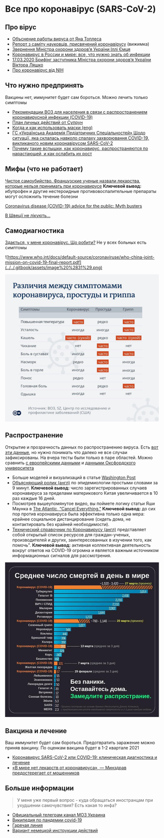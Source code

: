 # Все про коронавірус \(SARS-CoV-2\)

## Про вірус

* [Объснение работы вируса от Яна Топлеса](https://www.youtube.com/watch?v=dukR1VXPR1s)
* [Репорт з саміту науковців, присвячений коронавірусу](https://bykvu.com/ua/mysli/samit-naukovtsiv-prysviachenyi-koronavirusu-stezhte-z-bukvamy/) \(вижимка\)
* [Звернення Міністра охорони здоров’я України Іллі Ємця](https://moz.gov.ua/article/reform-plan/terminovo-zvernennja-ministra-ohoroni-zdorov%e2%80%99ja-ukraini-illi-emcja)
* [Коронавирус в России и мире: все, что нужно знать об инфекции](https://reminder.media/longread/koronavirus-v-rossii-i-mire-vse-chto-nuzhno-znat-ob-infektsii)
* [17.03.2020 Брифінг заступника Міністра охорони здоров’я України Віктора Ляшко](https://www.youtube.com/watch?v=7yG3KjoAOcE&feature=youtu.be)
* [Про коронавірус від NIH](https://www.nih.gov/health-information/coronavirus)

## Что нужно предпринять

Вакцины нет, иммунитет будет сам бороться. Можно лечить только симптомы

* [Рекомендации ВОЗ для населения в связи c распространением коронавирусной инфекции \(COVID-19\)](https://www.who.int/ru/emergencies/diseases/novel-coronavirus-2019/advice-for-public)
* [План личных действий от Супрун](https://www.facebook.com/max.semenchuk/posts/10220493542156222?__cft__[0]=AZVzeMSWqj_4hwVO5DysqZHVN3RtkYSYqWJa5jKY6oxEBi81WksCIqQ7y7ohdAgS2B9Pd7fR2O1udM0rrGM4nIyJopLyJHBaWkH3H7DT_rjg8zAlTr_EPZVuxbR0rCJPAqhT2GOQJdNQNXuSa_ekGe0tgWAif5Ph08jXhodrA6ueVMwqGDsEHaGA23WVd0wAjSA&__tn__=%2CO%2CP-R)
* [Когда и как использовать маски \(eng\)](https://www.who.int/emergencies/diseases/novel-coronavirus-2019/advice-for-public/when-and-how-to-use-masks)
* [ГС «Українська Академія Педіатричних Спеціальностей» Щодо ситуації, яка склалась навколо спалаху захворювання COVID-19, викликаного новим коронавірусом SARS-CoV-2](https://www.uaps.org.ua/covid19?fbclid=IwAR1VlRnoGYQAg07bwlt_KnJIfBGreSv9XlD9gT6KxlbRbSoeoqZi_aP-SPQ)
* [Почему такие вспышки, как коронавирус, распространяются по нарастающей, и как ослабить их рост](https://www.washingtonpost.com/graphics/2020/health/corona-simulation-russian/?fbclid=IwAR1gSx6jdLwxJIIamJvFU-C8YmupNcpGs9fqvfKoqu9KGMVYKsJAAchKy8U)

## Мифы \(что не работает\)

[Чистое самоубийство. Французские ученые назвали лекарства, которые нельзя принимать при коронавирусе](https://nv.ua/health/medicine/koronavirus-kakie-lekarstva-nelzya-prinimat-vo-vremya-epidemii-koronavirusa-50075781.html) **Ключевой вывод:** ибупрофен и другие нестероидные противовоспалительные препараты могут осложнить течение болезни

[Coronavirus disease \(COVID-19\) advice for the public: Myth busters](https://www.who.int/emergencies/diseases/novel-coronavirus-2019/advice-for-public/myth-busters)

[В Швеції не лікують...](https://www.folkhalsomyndigheten.se/the-public-health-agency-of-sweden/communicable-disease-control/covid-19/)

## Самодиагностика

[Здається, у мене коронавірус. Що робити?](https://www.the-village.com.ua/village/knowledge/health-knowledge/295233-zdaetsya-u-mene-koronavirus-scho-robiti) Не у всех больных есть симптомы

![https://www.who.int/docs/default-source/coronaviruse/who-china-joint-mission-on-covid-19-final-report.pdf](../../.gitbook/assets/image%20%2831%29.png)

![](../../.gitbook/assets/image%20%288%29.png)

## Распространение

Открытие и прозрачность данных по распространению вируса. Есть [вот эти данные](https://public.tableau.com/profile/publicviz?fbclid=IwAR2nTNZDiO-GM-y2940gWCCB19xfN8X1yJMVnx0grp-OHoY6xZAT_wylyUk#!/vizhome/monitor_15841091301660/sheet0), но нужно понимать что далеко не все случаи зафиксированы. На вчера тесты были только в паре областей. Можно сравнить [с европейскими данными](https://who.maps.arcgis.com/apps/opsdashboard/index.html#/a19d5d1f86ee4d99b013eed5f637232d) и [данными Оксфордского университета](https://ourworldindata.org/coronavirus)

* Больше моделей и визуализаций в статье [Washington Post](https://www.washingtonpost.com/graphics/2020/world/corona-simulator/)
* [Объясняющий ролик \(англ\)](https://www.youtube.com/watch?v=Kas0tIxDvrg) по эпидемиологии простыми словами за 9 минут. **Ключевой вывод:** число зарегистрированных случаев коронавируса за пределами материкового Китая увеличивается в 10 раз каждые 16 дней. 
* Посмотрев вышеупомянутое видео, вы поймете логику статьи Яши Маунка в [The Atlantic, “Cancel Everything.”](https://www.theatlantic.com/ideas/archive/2020/03/coronavirus-cancel-everything/607675/) **Ключевой вывод:** до сих пор против коронавируса была эффективна только одна мера: крайнее социальное дистанцирование \(сидеть дома, не контактировать без крайней необходимости\). 
* [Технический справочник по Коронавирусу \(англ\)](https://coronavirustechhandbook.com/) представляет собой открытый список ресурсов для граждан-ученых, производителей и других, заинтересованных в изучении того, как помочь". **Ключевой вывод:** активная коллективная деятельность вокруг ответов на COVID-19 огромна и является важным источником информационных сигналов для рассмотрения. 

![](../../.gitbook/assets/89655588_3027786720607212_3993775460168237056_n.jpg)

## Вакцина и лечение

Ваш иммунитет будет сам бороться. Предотвратить заражение можно приняв вакцину. По оценкам вакцина будет в 1-2 квартале 2021

* [Коронавирус SARS-CoV-2 или COVID-19: клиническая диагностика и лечение ](https://proautism.info/sars-cov-2/#Kliniceskaa_harakteristika_i_diagnostika)
* [«В мире нет лекарств от коронавируса», — Минздрав предостерегает от мошенников](https://nashkiev.ua/novosti/v-mire-net-lekarstv-ot-koronavirousa-minzdrav-predosteregaet-ot-moshenikov.html)

## Больше информации

> У меня уже первый вопрос - куда обращаться иностранцам при ухудшении самочувствия? Есть какая то инфа?

* [Официальный телеграм канал МОЗ Украина](https://t.me/mozofficial)
* [Википедия по пандемии covid-19](https://ru.wikipedia.org/wiki/%D0%9F%D0%B0%D0%BD%D0%B4%D0%B5%D0%BC%D0%B8%D1%8F_COVID-19)
* [Гарячая линия](https://moz.gov.ua/garjachi-linii)
* [Вариант немецкой инструкции действий](https://docs.google.com/document/d/1LN2rjbuqh4CViumDFHT5IaG3W0URh8dS-EiHI40Batk/edit?fbclid=IwAR1F6x49i-MGTLeQ5awz9GbUD_oQNm-MduisBnzoQrqPj9miJ4Dlo-ohxc4)

